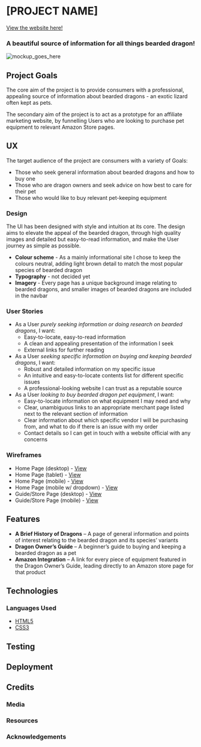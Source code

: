 # [PROJECT NAME]
[View the website here!](http://github.com)
### A beautiful source of information for all things bearded dragon!

![mockup_goes_here](http://ami.responsivedesign.is/)

## Project Goals
The core aim of the project is to provide consumers with a professional, appealing source of information about bearded dragons - an exotic lizard often kept as pets.

The secondary aim of the project is to act as a prototype for an affiliate marketing website, by funnelling Users who are looking to purchase pet equipment to relevant Amazon Store pages.

## UX
The target audience of the project are consumers with a variety of Goals:
* Those who seek general information about bearded dragons and how to buy one
* Those who are dragon owners and seek advice on how best to care for their pet 
* Those who would like to buy relevant pet-keeping equipment

### Design
The UI has been designed with style and intuition at its core. The design aims to elevate the appeal of the bearded dragon, through high quality images and detailed but easy-to-read information, and make the User journey as simple as possible.
* __Colour scheme__ - As a mainly informational site I chose to keep the colours neutral, adding light brown detail to match the most popular species of bearded dragon
* __Typography__ - not decided yet
* __Imagery__ - Every page has a unique background image relating to bearded dragons, and smaller images of bearded dragons are included in the navbar

### User Stories
* As a User _purely seeking information or doing research on bearded dragons_, I want:
    * Easy-to-locate, easy-to-read information
    * A clean and appealing presentation of the information I seek
    * External links for further reading
* As a User _seeking specific information on buying and keeping bearded dragons_, I want:
    * Robust and detailed information on my specific issue
    * An intuitive and easy-to-locate contents list for different specific issues
    * A professional-looking website I can trust as a reputable source
* As a User _looking to buy bearded dragon pet equipment_, I want:
    * Easy-to-locate information on what equipment I may need and why
    * Clear, unambiguous links to an appropriate merchant page listed next to the relevant section of information
    * Clear information about which specific vendor I will be purchasing from, and what to do if there is an issue with my order
    * Contact details so I can get in touch with a website official with any concerns

### Wireframes
* Home Page (desktop) - [View](./wireframes/dragon-milestone-wireframe-index-lrg)
* Home Page (tablet) - [View](./wireframes/dragon-milestone-wireframe-index-med)
* Home Page (mobile) - [View](./wireframes/dragon-milestone-wireframe-index-sml)
* Home Page (mobile w/ dropdown) - [View](./wireframes/dragon-milestone-wireframe-index-sml-expand)
* Guide/Store Page (desktop) - [View](dragon-milestone-wireframe-guide-lrg)
* Guide/Store Page (mobile) - [View](dragon-milestone-wireframe-guide-sml)

## Features

* __A Brief History of Dragons__ – A page of general information and points of interest relating to the bearded dragon and its species’ variants
* __Dragon Owner’s Guide__ – A beginner’s guide to buying and keeping a bearded dragon as a pet
* __Amazon Integration__ – A link for every piece of equipment featured in the Dragon Owner’s Guide, leading directly to an Amazon store page for that product

## Technologies 
### Languages Used
* [HTML5](https://en.wikipedia.org/wiki/HTML5)
* [CSS3](https://en.wikipedia.org/wiki/CSS)

## Testing

## Deployment

## Credits
### Media

### Resources

### Acknowledgements
